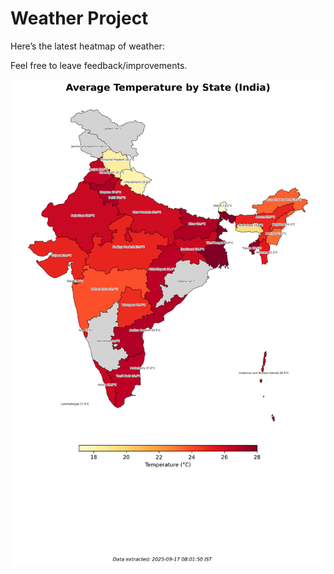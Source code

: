 # Weather Project

Here’s the latest heatmap of weather:

Feel free to leave feedback/improvements.

![India Heatmap](docs/assets/india_heatmap.png?v=CA1D99)
